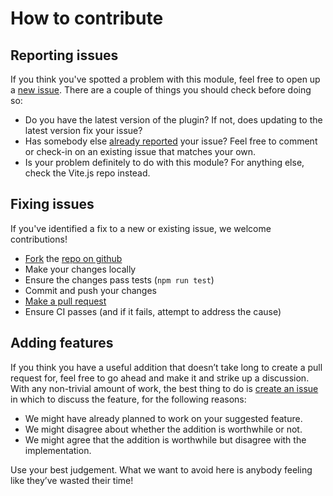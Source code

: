 # How to contribute

## Reporting issues

If you think you've spotted a problem with this module, feel free to open up a
[new issue](https://github.com/ElMassimo/vite-plugin-xdm/issues/new). There are a couple
of things you should check before doing so:

- Do you have the latest version of the plugin? If not, does updating to the latest
version fix your issue?
- Has somebody else [already reported](https://github.com/ElMassimo/vite-plugin-xdm/issues?utf8=%E2%9C%93&q=is%3Aissue%20is%3Aopen) your issue? Feel free to comment or check-in on an existing issue that matches your own.
- Is your problem definitely to do with this module? For anything else, check the Vite.js repo instead.

## Fixing issues

If you've identified a fix to a new or existing issue, we welcome contributions!

- [Fork](https://help.github.com/articles/fork-a-repo) the [repo on github](https://github.com/ElMassimo/vite-plugin-xdm)
- Make your changes locally
- Ensure the changes pass tests (`npm run test`)
- Commit and push your changes
- [Make a pull request](https://help.github.com/articles/using-pull-requests)
- Ensure CI passes (and if it fails, attempt to address the cause)

## Adding features

If you think you have
a useful addition that doesn’t take long to create a pull request for, feel free
to go ahead and make it and strike up a discussion. With any non-trivial amount
of work, the best thing to do is [create an issue](https://github.com/ElMassimo/vite-plugin-xdm/issues/new)
in which to discuss the feature, for the following reasons:

- We might have already planned to work on your suggested feature.
- We might disagree about whether the addition is worthwhile or not.
- We might agree that the addition is worthwhile but disagree with the implementation.

Use your best judgement. What we want to avoid here is anybody feeling like they’ve
wasted their time!

